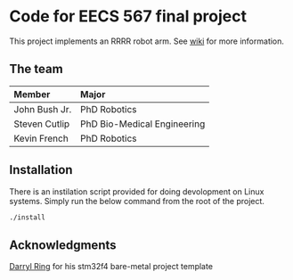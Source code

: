 # Code for EECS 567 final project

This project implements an RRRR robot arm.
See [wiki](https://github.com/fnivek/eecs567-final-project/wiki) for more information.

## The team
| Member | Major |
| :--- | :--- |
| John Bush Jr. | PhD Robotics |
| Steven Cutlip | PhD Bio-Medical Engineering | 
| Kevin French | PhD Robotics |

## Installation
There is an instilation script provided for doing devolopment on Linux systems.
Simply run the below command from the root of the project.

```bash
./install
```

## Acknowledgments
[Darryl Ring](https://github.com/darrylring) for his stm32f4 bare-metal project template
